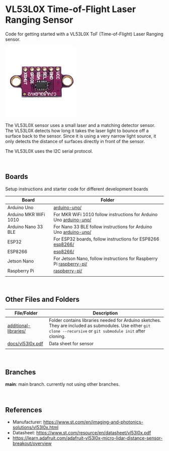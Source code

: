 # VL53L0X Time-of-Flight Laser Ranging Sensor

Code for getting started with a VL53L0X ToF (Time-of-Flight) Laser Ranging sensor.

![sensor](assets/vl53l0x-sensor.jpg)

The VL53L0X sensor uses a small laser and a matching detector sensor. The VL53L0X detects how long it takes the laser light to bounce off a surface back to the sensor. Since it is using a very narrow light source, it only detects the distance of surfaces directly in front of the sensor.

The VL53L0X uses the I2C serial protocol.

<br />

## Boards

Setup instructions and starter code for different development boards

| Board | Folder |
| --- | --- |
| Arduino Uno | [arduino-uno/](arduino-uno/) |
| Arduino MKR WiFi 1010 | For MKR WiFi 1010 follow instructions for Arduino Uno [arduino-uno/](arduino-uno/) |
| Arduino Nano 33 BLE | For Nano 33 BLE follow instructions for Arduino Uno [arduino-uno/](arduino-uno/) |
| ESP32 | For ESP32 boards, follow instructions for ESP8266 [esp8266/](esp8266/) |
| ESP8266 | [esp8266/](esp8266/) |
| Jetson Nano | For Jetson Nano, follow instructions for Raspberry Pi [raspberry-pi/](raspberry-pi/) |
| Raspberry Pi | [raspberry-pi/](raspberry-pi/) |
|  |  |

<br />

## Other Files and Folders

| File/Folder | Description |
|--- | --- |
| [additional-libraries/](additional-libraries/) | Folder contains libraries needed for Arduino sketches. They are included as submodules. Use either `git clone --recursive` or `git submodule init` after cloning. |
| [docs/vl53l0x.pdf](docs/vl53l0x.pdf) | Data sheet for sensor |
|  |  |

<br />

## Branches

**main**: main branch. currently not using other branches.

<br />

## References

- Manufacturer: https://www.st.com/en/imaging-and-photonics-solutions/vl53l0x.html
- Datasheet: https://www.st.com/resource/en/datasheet/vl53l0x.pdf
- https://learn.adafruit.com/adafruit-vl53l0x-micro-lidar-distance-sensor-breakout/overview

